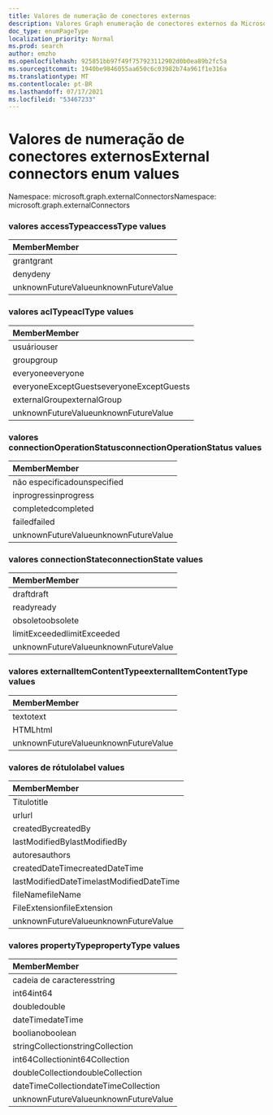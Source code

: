 ```yaml
---
title: Valores de numeração de conectores externos
description: Valores Graph enumeração de conectores externos da Microsoft
doc_type: enumPageType
localization_priority: Normal
ms.prod: search
author: emzho
ms.openlocfilehash: 925851bb97f49f757923112902d0b0ea89b2fc5a
ms.sourcegitcommit: 1940be9846055aa650c6c03982b74a961f1e316a
ms.translationtype: MT
ms.contentlocale: pt-BR
ms.lasthandoff: 07/17/2021
ms.locfileid: "53467233"
---
```

# <a name="external-connectors-enum-values"></a><span data-ttu-id="5e140-103">Valores de numeração de conectores externos</span><span class="sxs-lookup"><span data-stu-id="5e140-103">External connectors enum values</span></span>

<span data-ttu-id="5e140-104">Namespace: microsoft.graph.externalConnectors</span><span class="sxs-lookup"><span data-stu-id="5e140-104">Namespace: microsoft.graph.externalConnectors</span></span>

### <a name="accesstype-values"></a><span data-ttu-id="5e140-105">valores accessType</span><span class="sxs-lookup"><span data-stu-id="5e140-105">accessType values</span></span>

| <span data-ttu-id="5e140-106">Member</span><span class="sxs-lookup"><span data-stu-id="5e140-106">Member</span></span>
|:--------------
| <span data-ttu-id="5e140-107">grant</span><span class="sxs-lookup"><span data-stu-id="5e140-107">grant</span></span>
| <span data-ttu-id="5e140-108">deny</span><span class="sxs-lookup"><span data-stu-id="5e140-108">deny</span></span>
| <span data-ttu-id="5e140-109">unknownFutureValue</span><span class="sxs-lookup"><span data-stu-id="5e140-109">unknownFutureValue</span></span>

### <a name="acltype-values"></a><span data-ttu-id="5e140-110">valores aclType</span><span class="sxs-lookup"><span data-stu-id="5e140-110">aclType values</span></span>

| <span data-ttu-id="5e140-111">Member</span><span class="sxs-lookup"><span data-stu-id="5e140-111">Member</span></span>
|:--------------
| <span data-ttu-id="5e140-112">usuário</span><span class="sxs-lookup"><span data-stu-id="5e140-112">user</span></span>
| <span data-ttu-id="5e140-113">group</span><span class="sxs-lookup"><span data-stu-id="5e140-113">group</span></span>
| <span data-ttu-id="5e140-114">everyone</span><span class="sxs-lookup"><span data-stu-id="5e140-114">everyone</span></span>
| <span data-ttu-id="5e140-115">everyoneExceptGuests</span><span class="sxs-lookup"><span data-stu-id="5e140-115">everyoneExceptGuests</span></span>
| <span data-ttu-id="5e140-116">externalGroup</span><span class="sxs-lookup"><span data-stu-id="5e140-116">externalGroup</span></span>
| <span data-ttu-id="5e140-117">unknownFutureValue</span><span class="sxs-lookup"><span data-stu-id="5e140-117">unknownFutureValue</span></span>


### <a name="connectionoperationstatus-values"></a><span data-ttu-id="5e140-118">valores connectionOperationStatus</span><span class="sxs-lookup"><span data-stu-id="5e140-118">connectionOperationStatus values</span></span>

| <span data-ttu-id="5e140-119">Member</span><span class="sxs-lookup"><span data-stu-id="5e140-119">Member</span></span>
|:--------------
| <span data-ttu-id="5e140-120">não especificado</span><span class="sxs-lookup"><span data-stu-id="5e140-120">unspecified</span></span>
| <span data-ttu-id="5e140-121">inprogress</span><span class="sxs-lookup"><span data-stu-id="5e140-121">inprogress</span></span>
| <span data-ttu-id="5e140-122">completed</span><span class="sxs-lookup"><span data-stu-id="5e140-122">completed</span></span>
| <span data-ttu-id="5e140-123">failed</span><span class="sxs-lookup"><span data-stu-id="5e140-123">failed</span></span>
| <span data-ttu-id="5e140-124">unknownFutureValue</span><span class="sxs-lookup"><span data-stu-id="5e140-124">unknownFutureValue</span></span>

### <a name="connectionstate-values"></a><span data-ttu-id="5e140-125">valores connectionState</span><span class="sxs-lookup"><span data-stu-id="5e140-125">connectionState values</span></span>

|<span data-ttu-id="5e140-126">Member</span><span class="sxs-lookup"><span data-stu-id="5e140-126">Member</span></span>
|:--------------
| <span data-ttu-id="5e140-127">draft</span><span class="sxs-lookup"><span data-stu-id="5e140-127">draft</span></span>
| <span data-ttu-id="5e140-128">ready</span><span class="sxs-lookup"><span data-stu-id="5e140-128">ready</span></span>
| <span data-ttu-id="5e140-129">obsoleto</span><span class="sxs-lookup"><span data-stu-id="5e140-129">obsolete</span></span>
| <span data-ttu-id="5e140-130">limitExceeded</span><span class="sxs-lookup"><span data-stu-id="5e140-130">limitExceeded</span></span>
| <span data-ttu-id="5e140-131">unknownFutureValue</span><span class="sxs-lookup"><span data-stu-id="5e140-131">unknownFutureValue</span></span>

### <a name="externalitemcontenttype-values"></a><span data-ttu-id="5e140-132">valores externalItemContentType</span><span class="sxs-lookup"><span data-stu-id="5e140-132">externalItemContentType values</span></span>

| <span data-ttu-id="5e140-133">Member</span><span class="sxs-lookup"><span data-stu-id="5e140-133">Member</span></span>
|:--------------
| <span data-ttu-id="5e140-134">texto</span><span class="sxs-lookup"><span data-stu-id="5e140-134">text</span></span>
| <span data-ttu-id="5e140-135">HTML</span><span class="sxs-lookup"><span data-stu-id="5e140-135">html</span></span>
| <span data-ttu-id="5e140-136">unknownFutureValue</span><span class="sxs-lookup"><span data-stu-id="5e140-136">unknownFutureValue</span></span>

### <a name="label-values"></a><span data-ttu-id="5e140-137">valores de rótulo</span><span class="sxs-lookup"><span data-stu-id="5e140-137">label values</span></span>

| <span data-ttu-id="5e140-138">Member</span><span class="sxs-lookup"><span data-stu-id="5e140-138">Member</span></span>
|:--------------
| <span data-ttu-id="5e140-139">Título</span><span class="sxs-lookup"><span data-stu-id="5e140-139">title</span></span>
| <span data-ttu-id="5e140-140">url</span><span class="sxs-lookup"><span data-stu-id="5e140-140">url</span></span>
| <span data-ttu-id="5e140-141">createdBy</span><span class="sxs-lookup"><span data-stu-id="5e140-141">createdBy</span></span>
| <span data-ttu-id="5e140-142">lastModifiedBy</span><span class="sxs-lookup"><span data-stu-id="5e140-142">lastModifiedBy</span></span>
| <span data-ttu-id="5e140-143">autores</span><span class="sxs-lookup"><span data-stu-id="5e140-143">authors</span></span>
| <span data-ttu-id="5e140-144">createdDateTime</span><span class="sxs-lookup"><span data-stu-id="5e140-144">createdDateTime</span></span>
| <span data-ttu-id="5e140-145">lastModifiedDateTime</span><span class="sxs-lookup"><span data-stu-id="5e140-145">lastModifiedDateTime</span></span>
| <span data-ttu-id="5e140-146">fileName</span><span class="sxs-lookup"><span data-stu-id="5e140-146">fileName</span></span>
| <span data-ttu-id="5e140-147">FileExtension</span><span class="sxs-lookup"><span data-stu-id="5e140-147">fileExtension</span></span>
| <span data-ttu-id="5e140-148">unknownFutureValue</span><span class="sxs-lookup"><span data-stu-id="5e140-148">unknownFutureValue</span></span>

### <a name="propertytype-values"></a><span data-ttu-id="5e140-149">valores propertyType</span><span class="sxs-lookup"><span data-stu-id="5e140-149">propertyType values</span></span>

| <span data-ttu-id="5e140-150">Member</span><span class="sxs-lookup"><span data-stu-id="5e140-150">Member</span></span>
|:--------------
| <span data-ttu-id="5e140-151">cadeia de caracteres</span><span class="sxs-lookup"><span data-stu-id="5e140-151">string</span></span>
| <span data-ttu-id="5e140-152">int64</span><span class="sxs-lookup"><span data-stu-id="5e140-152">int64</span></span>
| <span data-ttu-id="5e140-153">double</span><span class="sxs-lookup"><span data-stu-id="5e140-153">double</span></span>
| <span data-ttu-id="5e140-154">dateTime</span><span class="sxs-lookup"><span data-stu-id="5e140-154">dateTime</span></span>
| <span data-ttu-id="5e140-155">booliano</span><span class="sxs-lookup"><span data-stu-id="5e140-155">boolean</span></span>
| <span data-ttu-id="5e140-156">stringCollection</span><span class="sxs-lookup"><span data-stu-id="5e140-156">stringCollection</span></span>
| <span data-ttu-id="5e140-157">int64Collection</span><span class="sxs-lookup"><span data-stu-id="5e140-157">int64Collection</span></span>
| <span data-ttu-id="5e140-158">doubleCollection</span><span class="sxs-lookup"><span data-stu-id="5e140-158">doubleCollection</span></span>
| <span data-ttu-id="5e140-159">dateTimeCollection</span><span class="sxs-lookup"><span data-stu-id="5e140-159">dateTimeCollection</span></span>
| <span data-ttu-id="5e140-160">unknownFutureValue</span><span class="sxs-lookup"><span data-stu-id="5e140-160">unknownFutureValue</span></span>

<!--
{
  "type": "#page.annotation",
  "namespace": "microsoft.graph.externalConnectors"
}
-->


